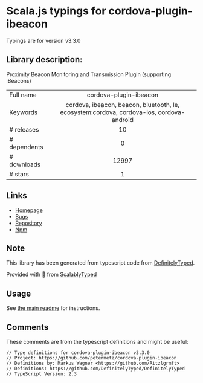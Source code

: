 
# Scala.js typings for cordova-plugin-ibeacon

Typings are for version v3.3.0

## Library description:
Proximity Beacon Monitoring and Transmission Plugin (supporting iBeacons)

|                    |                 |
| ------------------ | :-------------: |
| Full name          | cordova-plugin-ibeacon |
| Keywords           | cordova, ibeacon, beacon, bluetooth, le, ecosystem:cordova, cordova-ios, cordova-android |
| # releases         | 10 |
| # dependents       | 0 |
| # downloads        | 12997 |
| # stars            | 1 |

## Links
- [Homepage](https://github.com/petermetz/cordova-plugin-ibeacon)
- [Bugs](https://github.com/petermetz/cordova-plugin-ibeacon/issues)
- [Repository](https://github.com/petermetz/cordova-plugin-ibeacon)
- [Npm](https://www.npmjs.com/package/cordova-plugin-ibeacon)
    


## Note
This library has been generated from typescript code from [DefinitelyTyped](https://definitelytyped.org).

Provided with :purple_heart: from [ScalablyTyped](https://github.com/oyvindberg/ScalablyTyped)

## Usage
See [the main readme](../../readme.md) for instructions.

## Comments

These comments are from the typescript definitions and might be useful:
```
// Type definitions for cordova-plugin-ibeacon v3.3.0
// Project: https://github.com/petermetz/cordova-plugin-ibeacon
// Definitions by: Markus Wagner <https://github.com/Ritzlgrmft>
// Definitions: https://github.com/DefinitelyTyped/DefinitelyTyped
// TypeScript Version: 2.3

```

